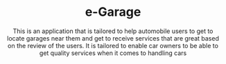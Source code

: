 <div align="center">

# e-Garage
This is an application that is tailored to help automobile users to get to locate garages near them and get to receive services that are great based on the review of the users. It is tailored to enable car owners to be able to get quality services when it comes to handling cars

 </div>
